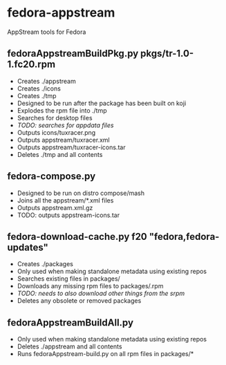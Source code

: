 fedora-appstream
================

AppStream tools for Fedora

fedoraAppstreamBuildPkg.py pkgs/tr-1.0-1.fc20.rpm
---
 * Creates ./appstream
 * Creates ./icons
 * Creates ./tmp
 * Designed to be run after the package has been built on koji
 * Explodes the rpm file into ./tmp
 * Searches for desktop files
 * *TODO: searches for appdata files*
 * Outputs icons/tuxracer.png
 * Outputs appstream/tuxracer.xml
 * Outputs appstream/tuxracer-icons.tar
 * Deletes ./tmp and all contents

fedora-compose.py
---
 * Designed to be run on distro compose/mash
 * Joins all the appstream/*.xml files
 * Outputs appstream.xml.gz
 * TODO: outputs appstream-icons.tar

fedora-download-cache.py f20 "fedora,fedora-updates"
---
 * Creates ./packages
 * Only used when making standalone metadata using existing repos
 * Searches existing files in packages/
 * Downloads any missing rpm files to packages/.rpm
 * *TODO: needs to also download other things from the srpm*
 * Deletes any obsolete or removed packages

fedoraAppstreamBuildAll.py
---
 * Only used when making standalone metadata using existing repos
 * Deletes ./appstream and all contents
 * Runs fedoraAppstream-build.py on all rpm files in packages/*
